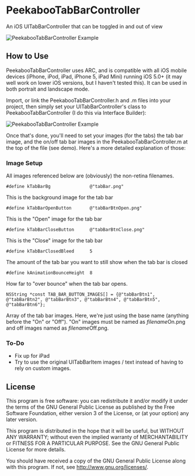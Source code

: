 PeekabooTabBarController
========================

An iOS UITabBarController that can be toggled in and out of view

![PeekabooTabBarController Example](http://i.imgur.com/jrNSV.gif)

How to Use
----------

PeekabooTabBarController uses ARC, and is compatible with all iOS mobile devices (iPhone, iPod, iPad, iPhone 5, iPad Mini) running iOS 5.0+ (it may well work on lower iOS versions, but I haven't tested this). It can be used in both portrait and landscape mode.

Import, or link the PeekabooTabBarController.h and .m files into your project, then simply set your UITabBarController's class to PeekabooTabBarController (I do this via Interface Builder):

![PeekabooTabBarController Example](http://i.imgur.com/61PDC.png)

Once that's done, you'll need to set your images (for the tabs) the tab bar image, and the on/off tab bar images in the PeekabooTabBarController.m at the top of the file (see demo). Here's a more detailed explanation of those:

### Image Setup
All images referenced below are (obviously) the non-retina filenames.

    #define kTabBarBg               @"tabBar.png"
This is the background image for the tab bar

    #define kTabBarOpenButton       @"tabBarBtnOpen.png"
This is the "Open" image for the tab bar

    #define kTabBarCloseButton      @"tabBarBtnClose.png"
This is the "Close" image for the tab bar

    #define kTabBarClosedBleed      5
The amount of the tab bar you want to still show when the tab bar is closed

    #define kAnimationBounceHeight  8
How far to "over bounce" when the tab bar opens.

    NSString *const TAB_BAR_BUTTON_IMAGES[] = {@"tabBarBtn1", @"tabBarBtn2", @"tabBarBtn3", @"tabBarBtn4", @"tabBarBtn5", @"tabBarBtn6"};
Array of the tab bar images. Here, we're just using the base name (anything before the "On" or "Off"). "On" images must be named as *filename*On.png and off images named as *filename*Off.png.

### To-Do

- Fix up for iPad
- Try to use the original UITabBarItem images / text instead of having to rely on custom images.

License
-------
This program is free software: you can redistribute it and/or modify it under the terms of the GNU General Public License as published by the Free Software Foundation, either version 3 of the License, or (at your option) any later version.

This program is distributed in the hope that it will be useful, but WITHOUT ANY WARRANTY; without even the implied warranty of MERCHANTABILITY or FITNESS FOR A PARTICULAR PURPOSE.  See the GNU General Public License for more details.

You should have received a copy of the GNU General Public License along with this program.  If not, see <http://www.gnu.org/licenses/>.